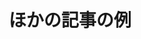 ---
title: "ほかの記事の例"
emoji: "🎉"
type: "tech" # tech: 技術記事 / idea: アイデア
topics: ["zenn", "test"]
published: false
---